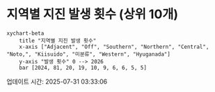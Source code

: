 # 지역별 지진 발생 횟수 (상위 10개)

```mermaid
xychart-beta
    title "지역별 지진 발생 횟수"
    x-axis ["Adjacent", "Off", "Southern", "Northern", "Central", "Noto,", "Kiisuido", "미분류", "Western", "Hyuganada"]
    y-axis "발생 횟수" 0 --> 2026
    bar [2024, 81, 20, 19, 10, 9, 6, 6, 5, 5]
```

업데이트 시간: 2025-07-31 03:33:06
